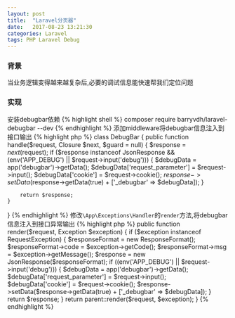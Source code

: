 ```yaml
---
layout: post
title:  "Laravel分页器"
date:   2017-08-23 13:21:30
categories: Laravel
tags: PHP Laravel Debug
---
```


### 背景
当业务逻辑变得越来越复杂后,必要的调试信息能快速帮我们定位问题

### 实现
安装debugbar依赖
{% highlight shell %}
composer require barryvdh/laravel-debugbar --dev
{% endhighlight %}
添加middleware将debugbar信息注入到接口输出
{% highlight php %}
class DebugBar
{
    public function handle($request, Closure $next, $guard = null)
    {
        $response = $next($request);
        if ($response instanceof JsonResponse && (env('APP_DEBUG') || $request->input('debug')))
        {
            $debugData = app('debugbar')->getData();
            $debugData['request_parameter'] = $request->input();
            $debugData['cookie'] = $request->cookie();
            $response->setData($response->getData(true) + ['_debugbar' => $debugData]);
        }

        return $response;
    }
}
{% endhighlight %}
修改`\App\Exceptions\Handler`的`render`方法,将debugbar信息注入到接口异常输出
{% highlight php %}
public function render($request, Exception $exception)
{
    if ($exception instanceof RequestException)
    {
        $responseFormat = new ResponseFormat();
        $responseFormat->code = $exception->getCode();
        $responseFormat->msg = $exception->getMessage();
        $response = new JsonResponse($responseFormat);
        if ((env('APP_DEBUG') || $request->input('debug')))
        {
                $debugData = app('debugbar')->getData();
                $debugData['request_parameter'] = $request->input();
                $debugData['cookie'] = $request->cookie();
                $response->setData($response->getData(true) + ['_debugbar' => $debugData]);
        }
        return $response;
    }
    return parent::render($request, $exception);
}
{% endhighlight %}
